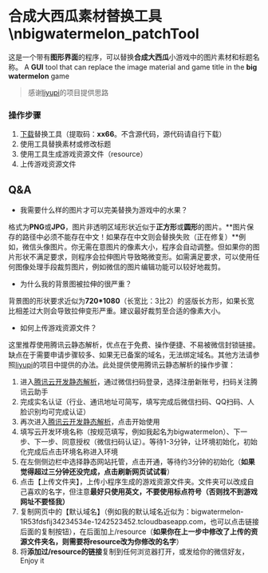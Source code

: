 # 合成大西瓜素材替换工具\nbigwatermelon_patchTool

这是一个带有**图形界面**的程序，可以替换**合成大西瓜**小游戏中的图片素材和标题名称。
A **GUI** tool that can replace the image material and game title in the **big watermelon** game

> 感谢[liyupi](https://github.com/liyupi/daxigua)的项目提供思路

### 操作步骤

 1. [下载](https://pan.baidu.com/s/1-VrDa5h94YymE8sDna1zkQ)替换工具（提取码：**xx66**。不含源代码，源代码请自行下载）
 2. 使用工具替换素材或修改标题
 3. 使用工具生成游戏资源文件（resource）
 4. 上传游戏资源文件

## Q&A

 - 我需要什么样的图片才可以完美替换为游戏中的水果？
 
 格式为**PNG**或**JPG**，图片非透明区域形状近似于**正方形**或**圆形**的图片。**图片保存的路径中必须不能存在中文！如果存在中文则会替换失败（正在修复）**例如，微信头像图片。你无需在意图片的像素大小，程序会自动调整。但如果你的图片形状不满足要求，则程序会拉伸图片导致略微变形。如需满足要求，可以使用任何图像处理手段裁剪图片，例如微信的图片编辑功能可以较好地裁剪。
 
 - 为什么我的背景图被拉伸的很严重？
 
 背景图的形状要求近似为**720*1080**（长宽比：3比2）的竖版长方形，如果长宽比相差过大则会导致拉伸变形严重。建议最好裁剪至合适的像素大小。
 
 - 如何上传游戏资源文件？

这里推荐使用腾讯云静态解析，优点在于免费、操作便捷、不易被微信封锁链接。缺点在于需要申请步骤较多、如果无已备案的域名，无法绑定域名。其他方法请参照[liyupi](https://github.com/liyupi/daxigua)的项目中提供的办法。此处提供使用腾讯云静态解析的操作步骤：

 1. 进入[腾讯云开发静态解析](https://cloud.tencent.com/product/wh)，通过微信扫码登录，选择注册新账号，扫码关注腾讯云助手
 2. 完成实名认证（行业、通讯地址可简写，填写完成后微信扫码、QQ扫码、人脸识别均可完成认证）
 3. 再次进入[腾讯云开发静态解析](https://cloud.tencent.com/product/wh)，点击开始使用
 4. 填写云开发环境名称（按规范填写，例如我起名为bigwatermelon）、下一步、下一步、同意授权（微信扫码认证）。等待1-3分钟，让环境初始化，初始化完成后点击环境名称进入环境
 5. 在左侧侧边栏中选择静态网站托管，点击开通，等待约3分钟的初始化（**如果觉得超过三分钟还没完成，点击刷新网页试试看**）
 6. 点击【上传文件夹】，上传小程序生成的游戏资源文件夹。文件夹可以改成自己喜欢的名字，但注意**最好只使用英文，不要使用标点符号（否则找不到游戏网址不要怪我）**
 7. 复制网页中的【默认域名】（例如我的默认域名近似为：bigwatermelon-1R53fdsfij34234534e-1242523452.tcloudbaseapp.com，也可以点击链接后面的复制按钮），在后面加上/resource（**如果你在上一步中修改了上传的资源文件夹名，则需要将resource改为你修改的名字**）
 8. 将**添加过/resource的链接**复制到任何浏览器打开，或发给你的微信好友，Enjoy it
